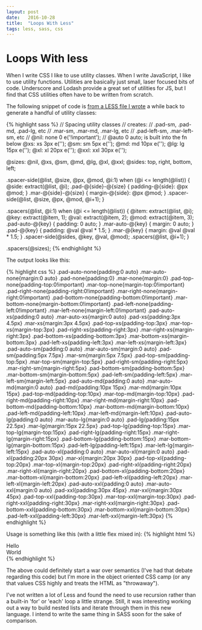```yaml
---
layout: post
date:   2016-10-28
title:  "Loops With Less"
tags: less, sass, css
---
```


# Loops With less

When I write CSS I like to use utility classes.  When I write
JavaScript, I like to use utility functions.  Utilities are basically
just small, laser focused bits of code.  Underscore and Lodash
provide a great set of utilities for JS, but I find that CSS utilities
often have to be written from scratch.

The following snippet of code is [from a LESS file I wrote](https://github.com/openshift/origin-web-console/commit/b8751aa771d6cc200bb5b2009278dad4cc615f60) a while back
to generate a handful of utility classes:

{% highlight sass %}
// Spacing utility classes
// creates:
//  .pad-sm, .pad-md, .pad-lg, etc
//  .mar-sm, .mar-md, .mar-lg, etc
//  .pad-left-sm, .mar-left-sm, etc
//
@nil: none 0 e('!important');
// @auto 0 auto; is built into the fn below
@xs: xs 3px e('');
@sm: sm 5px e('');
@md: md 10px e('');
@lg: lg 15px e('');
@xl: xl 20px e('');
@xxl: xxl 30px e('');

@sizes: @nil, @xs, @sm, @md, @lg, @xl, @xxl;
@sides: top, right, bottom, left;

.spacer-side(@list, @size, @px, @mod, @i:1) when (@i <= length(@list)) {
  @side: extract(@list, @i);
  .pad-@{side}-@{size} {
    padding-@{side}: @px @mod;
  }
  .mar-@{side}-@{size} {
    margin-@{side}: @px @mod;
  }
  .spacer-side(@list, @size, @px, @mod, @i+1);
}

.spacers(@list, @i:1) when (@i <= length(@list)) {
  @item: extract(@list, @i);
  @key: extract(@item, 1);
  @val: extract(@item, 2);
  @mod: extract(@item, 3);
  .pad-auto-@{key} {
    padding: 0 auto;
  }
  .mar-auto-@{key} {
    margin: 0 auto;
  }
  .pad-@{key} {
    padding: @val @val * 1.5;
  }
  .mar-@{key} {
    margin: @val @val * 1.5;
  }
  .spacer-side(@sides, @key, @val, @mod);
  .spacers(@list, @i+1);
}

.spacers(@sizes);
{% endhighlight %}

The output looks like this:

{% highlight css %}
.pad-auto-none{padding:0 auto}
.mar-auto-none{margin:0 auto}
.pad-none{padding:0}
.mar-none{margin:0}
.pad-top-none{padding-top:0!important}
.mar-top-none{margin-top:0!important}
.pad-right-none{padding-right:0!important}
.mar-right-none{margin-right:0!important}
.pad-bottom-none{padding-bottom:0!important}
.mar-bottom-none{margin-bottom:0!important}
.pad-left-none{padding-left:0!important}
.mar-left-none{margin-left:0!important}
.pad-auto-xs{padding:0 auto}
.mar-auto-xs{margin:0 auto}
.pad-xs{padding:3px 4.5px}
.mar-xs{margin:3px 4.5px}
.pad-top-xs{padding-top:3px}
.mar-top-xs{margin-top:3px}
.pad-right-xs{padding-right:3px}
.mar-right-xs{margin-right:3px}
.pad-bottom-xs{padding-bottom:3px}
.mar-bottom-xs{margin-bottom:3px}
.pad-left-xs{padding-left:3px}
.mar-left-xs{margin-left:3px}
.pad-auto-sm{padding:0 auto}
.mar-auto-sm{margin:0 auto}
.pad-sm{padding:5px 7.5px}
.mar-sm{margin:5px 7.5px}
.pad-top-sm{padding-top:5px}
.mar-top-sm{margin-top:5px}
.pad-right-sm{padding-right:5px}
.mar-right-sm{margin-right:5px}
.pad-bottom-sm{padding-bottom:5px}
.mar-bottom-sm{margin-bottom:5px}
.pad-left-sm{padding-left:5px}
.mar-left-sm{margin-left:5px}
.pad-auto-md{padding:0 auto}
.mar-auto-md{margin:0 auto}
.pad-md{padding:10px 15px}
.mar-md{margin:10px 15px}
.pad-top-md{padding-top:10px}
.mar-top-md{margin-top:10px}
.pad-right-md{padding-right:10px}
.mar-right-md{margin-right:10px}
.pad-bottom-md{padding-bottom:10px}
.mar-bottom-md{margin-bottom:10px}
.pad-left-md{padding-left:10px}
.mar-left-md{margin-left:10px}
.pad-auto-lg{padding:0 auto}
.mar-auto-lg{margin:0 auto}
.pad-lg{padding:15px 22.5px}
.mar-lg{margin:15px 22.5px}
.pad-top-lg{padding-top:15px}
.mar-top-lg{margin-top:15px}
.pad-right-lg{padding-right:15px}
.mar-right-lg{margin-right:15px}
.pad-bottom-lg{padding-bottom:15px}
.mar-bottom-lg{margin-bottom:15px}
.pad-left-lg{padding-left:15px}
.mar-left-lg{margin-left:15px}
.pad-auto-xl{padding:0 auto}
.mar-auto-xl{margin:0 auto}
.pad-xl{padding:20px 30px}
.mar-xl{margin:20px 30px}
.pad-top-xl{padding-top:20px}
.mar-top-xl{margin-top:20px}
.pad-right-xl{padding-right:20px}
.mar-right-xl{margin-right:20px}
.pad-bottom-xl{padding-bottom:20px}
.mar-bottom-xl{margin-bottom:20px}
.pad-left-xl{padding-left:20px}
.mar-left-xl{margin-left:20px}
.pad-auto-xxl{padding:0 auto}
.mar-auto-xxl{margin:0 auto}
.pad-xxl{padding:30px 45px}
.mar-xxl{margin:30px 45px}
.pad-top-xxl{padding-top:30px}
.mar-top-xxl{margin-top:30px}
.pad-right-xxl{padding-right:30px}
.mar-right-xxl{margin-right:30px}
.pad-bottom-xxl{padding-bottom:30px}
.mar-bottom-xxl{margin-bottom:30px}
.pad-left-xxl{padding-left:30px}
.mar-left-xxl{margin-left:30px}
{% endhighlight %}

Usage is something like this (with a little flex mixed in):
{% highlight html %}
<div class="flex-column mar-md pad-sm">
  <div class="flex mar-sm pad-sm">
    Hello
  </div>
  <div class="mar-md pad-md">
    World
  </div>
</div>
{% endhighlight %}

The above could definitely start a war over semantics (I've had that
debate regarding this code) but I'm more in the object oriented CSS
camp (or any that values CSS highly and treats the HTML as "throwaway").

I've not written a lot of Less and found the need to use recursion rather
than a built-in 'for' or 'each' loop a little strange.  Still, it was
interesting working out a way to build nested lists and iterate through them
in this new language.  I intend to write the same thing in SASS soon for the
sake of comparison.
